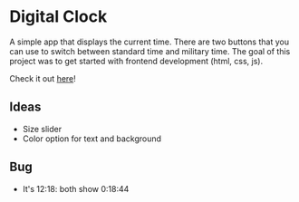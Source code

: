 # Digital Clock
A simple app that displays the current time. There are two buttons that you can use to switch between standard time and military time. The goal of this project was to get started with frontend development (html, css, js).

Check it out [here](https://austinszeng.github.io/dig-clock/)!

## Ideas
- Size slider
- Color option for text and background

## Bug
- It's 12:18: both show 0:18:44 
